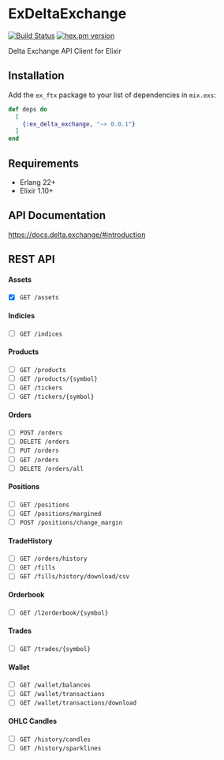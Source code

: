 # ExDeltaExchange
[![Build Status](https://github.com/fremantle-industries/ex_delta_exchange/workflows/test/badge.svg?branch=main)](https://github.com/fremantle-industries/ex_delta_exchange/actions?query=workflow%3Atest)
[![hex.pm version](https://img.shields.io/hexpm/v/ex_delta_exchange.svg?style=flat)](https://hex.pm/packages/ex_delta_exchange)


Delta Exchange API Client for Elixir

## Installation

Add the `ex_ftx` package to your list of dependencies in `mix.exs`:

```elixir
def deps do
  [
    {:ex_delta_exchange, "~> 0.0.1"}
  ]
end
```

## Requirements

- Erlang 22+
- Elixir 1.10+

## API Documentation

https://docs.delta.exchange/#introduction

## REST API

#### Assets

- [x] `GET /assets`

#### Indicies

- [ ] `GET /indices`

#### Products

- [ ] `GET /products`
- [ ] `GET /products/{symbol}`
- [ ] `GET /tickers`
- [ ] `GET /tickers/{symbol}`

#### Orders

- [ ] `POST /orders`
- [ ] `DELETE /orders`
- [ ] `PUT /orders`
- [ ] `GET /orders`
- [ ] `DELETE /orders/all`

#### Positions

- [ ] `GET /positions`
- [ ] `GET /positions/margined`
- [ ] `POST /positions/change_margin`

#### TradeHistory

- [ ] `GET /orders/history`
- [ ] `GET /fills`
- [ ] `GET /fills/history/download/csv`

#### Orderbook

- [ ] `GET /l2orderbook/{symbol}`

#### Trades

- [ ] `GET /trades/{symbol}`

#### Wallet

- [ ] `GET /wallet/balances`
- [ ] `GET /wallet/transactions`
- [ ] `GET /wallet/transactions/download`

#### OHLC Candles

- [ ] `GET /history/candles`
- [ ] `GET /history/sparklines`
